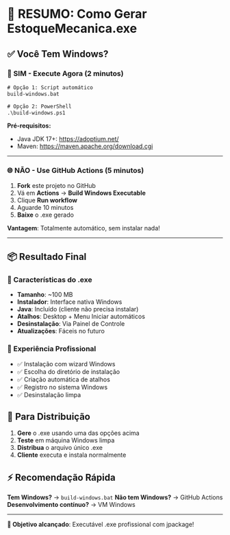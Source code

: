 # 🎯 RESUMO: Como Gerar EstoqueMecanica.exe

## ✅ Você Tem Windows?

### 🚀 SIM - Execute Agora (2 minutos)
```cmd
# Opção 1: Script automático
build-windows.bat

# Opção 2: PowerShell
.\build-windows.ps1
```

**Pré-requisitos:**
- Java JDK 17+: https://adoptium.net/
- Maven: https://maven.apache.org/download.cgi

---

### 🌐 NÃO - Use GitHub Actions (5 minutos)

1. **Fork** este projeto no GitHub
2. Vá em **Actions** → **Build Windows Executable**
3. Clique **Run workflow**
4. Aguarde 10 minutos
5. **Baixe** o .exe gerado

**Vantagem**: Totalmente automático, sem instalar nada!

---

## 📦 Resultado Final

### 🎯 Características do .exe
- **Tamanho**: ~100 MB
- **Instalador**: Interface nativa Windows
- **Java**: Incluído (cliente não precisa instalar)
- **Atalhos**: Desktop + Menu Iniciar automáticos
- **Desinstalação**: Via Painel de Controle
- **Atualizações**: Fáceis no futuro

### 🏢 Experiência Profissional
- ✅ Instalação com wizard Windows
- ✅ Escolha do diretório de instalação
- ✅ Criação automática de atalhos
- ✅ Registro no sistema Windows
- ✅ Desinstalação limpa

## 🔄 Para Distribuição

1. **Gere** o .exe usando uma das opções acima
2. **Teste** em máquina Windows limpa
3. **Distribua** o arquivo único .exe
4. **Cliente** executa e instala normalmente

## ⚡ Recomendação Rápida

**Tem Windows?** → `build-windows.bat`
**Não tem Windows?** → GitHub Actions
**Desenvolvimento contínuo?** → VM Windows

---

**🎯 Objetivo alcançado**: Executável .exe profissional com jpackage! 